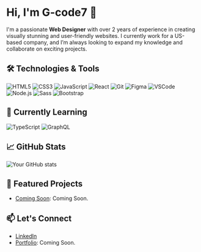 # Hi, I'm G-code7 👋

I'm a passionate **Web Designer** with over 2 years of experience in creating visually stunning and user-friendly websites. I currently work for a US-based company, and I’m always looking to expand my knowledge and collaborate on exciting projects.

## 🛠️ Technologies & Tools

![HTML5](https://img.shields.io/badge/-HTML5-E34F26?style=flat-square&logo=html5&logoColor=white)
![CSS3](https://img.shields.io/badge/-CSS3-1572B6?style=flat-square&logo=css3)
![JavaScript](https://cdn.jsdelivr.net/gh/devicons/devicon@latest/icons/javascript/javascript-original.svg)
![React](https://img.shields.io/badge/-React-61DAFB?style=flat-square&logo=react&logoColor=white)
![Git](https://img.shields.io/badge/-Git-F05032?style=flat-square&logo=git&logoColor=white)
![Figma](https://img.shields.io/badge/-Figma-F24E1E?style=flat-square&logo=figma&logoColor=white)
![VSCode](https://img.shields.io/badge/-VS_Code-007ACC?style=flat-square&logo=visual-studio-code&logoColor=white)
![Node.js](https://img.shields.io/badge/-Node.js-339933?style=flat-square&logo=node.js&logoColor=white)
![Sass](https://img.shields.io/badge/-Sass-CC6699?style=flat-square&logo=sass&logoColor=white)
![Bootstrap](https://img.shields.io/badge/-Bootstrap-7952B3?style=flat-square&logo=bootstrap&logoColor=white)


## 🌱 Currently Learning

![TypeScript](https://img.shields.io/badge/-TypeScript-007ACC?style=flat-square&logo=typescript&logoColor=white)
![GraphQL](https://img.shields.io/badge/-GraphQL-E10098?style=flat-square&logo=graphql&logoColor=white)

## 📈 GitHub Stats

![Your GitHub stats](https://github-readme-stats.vercel.app/api?username=G-code7&show_icons=true&theme=radical)

## 🔗 Featured Projects

- [Coming Soon](#): Coming Soon.

## 📫 Let's Connect

- [LinkedIn](https://www.linkedin.com/in/gustavo-liendo-b5b668111/)
- [Portfolio](#): Coming Soon.
